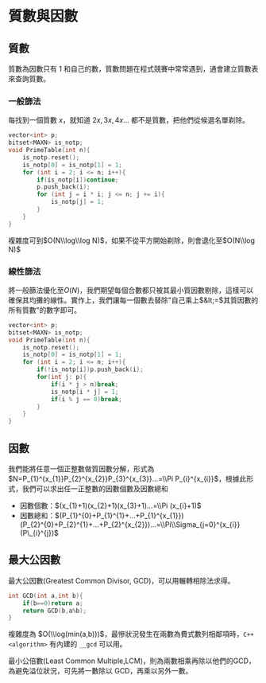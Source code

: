 # 質數與因數

## 質數

質數為因數只有 $1$ 和自己的數，質數問題在程式競賽中常常遇到，通會建立質數表來查詢質數。

### 一般篩法

每找到一個質數 $x$，就知道 $2x, 3x, 4x...$ 都不是質數，把他們從候選名單剃除。

```cpp
vector<int> p;
bitset<MAXN> is_notp;
void PrimeTable(int n){
    is_notp.reset();
	is_notp[0] = is_notp[1] = 1;
	for (int i = 2; i <= n; i++){
		if(is_notp[i])continue;
		p.push_back(i);
		for (int j = i * i; j <= n; j += i){
			is_notp[j] = 1;
		}
	}
}
```

複雜度可到$O(N\\log\\log N)$，如果不從平方開始剃除，則會退化至$O(N\\log N)$

### 線性篩法

將一般篩法優化至$O(N)$，我們期望每個合數都只被其最小質因數剔除，這樣可以確保其均攤的線性。實作上，我們讓每一個數去替除"自己乘上$&lt;=$其質因數的所有質數"的數字即可。

```cpp
vector<int> p;
bitset<MAXN> is_notp;
void PrimeTable(int n){
    is_notp.reset();
	is_notp[0] = is_notp[1] = 1;
	for (int i = 2; i <= n; i++){
		if(!is_notp[i])p.push_back(i);
		for(int j: p){
            if(i * j > n)break;
            is_notp[i * j] = 1;
            if(i % j == 0)break;
        }
	}
}
```

## 因數

我們能將任意一個正整數做質因數分解，形式為$N=P_{1}^{x_{1}}P_{2}^{x_{2}}P_{3}^{x_{3}}...=\\Pi P_{i}^{x_{i}}$，根據此形式，我們可以求出任一正整數的因數個數及因數總和

-   因數個數：$(x_{1}+1)(x_{2}+1)(x_{3}+1)...=\\Pi (x_{i}+1)$
-   因數總和：$(P_{1}^{0}+P_{1}^{1}+...+P_{1}^{x_{1}})(P_{2}^{0}+P_{2}^{1}+...+P_{2}^{x_{2}})...=\\Pi\\Sigma_{j=0}^{x_{i}}(P\_{i}^{j})$

## 最大公因數

最大公因數(Greatest Common Divisor, GCD)，可以用輾轉相除法求得。

```cpp
int GCD(int a,int b){
    if(b==0)return a;
    return GCD(b,a%b);
}
```

複雜度為 $O(\\log(min(a,b)))$，最慘狀況發生在兩數為費式數列相鄰項時，`C++<algorithm>` 有內建的 `__gcd` 可以用。

最小公倍數(Least Common Multiple,LCM)，則為兩數相乘再除以他們的GCD，為避免溢位狀況，可先將一數除以 GCD，再乘以另外一數。
